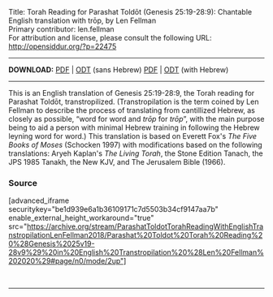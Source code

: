 <html>
<head></head>
<body>
Title: Torah Reading for Parashat Toldōt (Genesis 25:19-28:9): Chantable English translation with trōp, by Len Fellman<br />
Primary contributor: len.fellman<br />
For attribution and license, please consult the following URL: <a href="http://opensiddur.org/?p=22475">http://opensiddur.org/?p=22475</a>
<p />
<hr />

<style type="text/css" media="all">.printfriendly {display: none!important;}</style>

<strong>DOWNLOAD:</strong> 
<a href="https://archive.org/download/ParashatToldotTorahReadingWithEnglishTranstropilationLenFellman2018/Parashat%20Toldot%20Torah%20Reading%20%28Genesis%2025v19-28v9%29%20in%20English%20Transtropilation%20%28Len%20Fellman%202020%29%20-%20english%20only.pdf">PDF</a> | <a href="https://archive.org/download/ParashatToldotTorahReadingWithEnglishTranstropilationLenFellman2018/Parashat%20Toldot%20Torah%20Reading%20%28Genesis%2025v19-28v9%29%20in%20English%20Transtropilation%20%28Len%20Fellman%202020%29%20-%20english%20only.odt">ODT</a> (sans Hebrew) 
<a href="https://archive.org/download/ParashatToldotTorahReadingWithEnglishTranstropilationLenFellman2018/Parashat%20Toldot%20Torah%20Reading%20%28Genesis%2025v19-28v9%29%20in%20English%20Transtropilation%20%28Len%20Fellman%202020%29.pdf">PDF</a> | <a href="https://archive.org/download/ParashatToldotTorahReadingWithEnglishTranstropilationLenFellman2018/Parashat%20Toldot%20Torah%20Reading%20%28Genesis%2025v19-28v9%29%20in%20English%20Transtropilation%20%28Len%20Fellman%202020%29.odt">ODT</a> (with Hebrew)

<hr />

This is an English translation of Genesis 25:19-28:9, the Torah reading for Parashat Toldōt, transtropilized. (Transtropilation is the term coined by Len Fellman to describe the process of translating from cantillized Hebrew, as closely as possible, “word for word and <em>trōp</em> for <em>trōp</em>”, with the main purpose being to aid a person with minimal Hebrew training in following the Hebrew leyning word for word.) This translation is based on Everett Fox's <em>The Five Books of Moses</em> (Schocken 1997) with modifications based on the following translations: Aryeh Kaplan's <em>The Living Torah</em>, the Stone Edition Tanach, the JPS 1985 Tanakh, the New KJV, and The Jerusalem Bible (1966).


<h3>Source</h3>

[advanced_iframe securitykey="be1d939e6a1b36109171c7d5503b34cf9147aa7b" enable_external_height_workaround="true" src="https://archive.org/stream/ParashatToldotTorahReadingWithEnglishTranstropilationLenFellman2018/Parashat%20Toldot%20Torah%20Reading%20%28Genesis%2025v19-28v9%29%20in%20English%20Transtropilation%20%28Len%20Fellman%202020%29#page/n0/mode/2up"]

&nbsp;

<hr />

&nbsp;
</body>
</html>